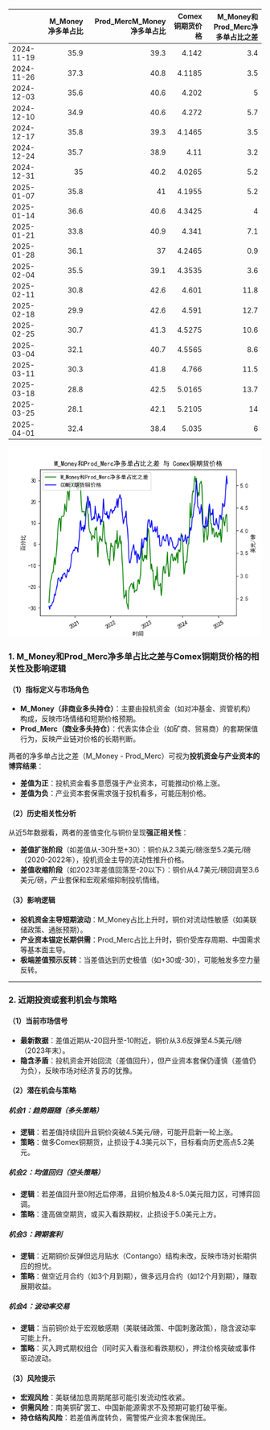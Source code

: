 |            |   M_Money净多单占比 |   Prod_MercM_Money净多单占比 |   Comex铜期货价格 |   M_Money和Prod_Merc净多单占比之差 |
|:-----------|--------------------:|-----------------------------:|------------------:|-----------------------------------:|
| 2024-11-19 |                35.9 |                         39.3 |            4.142  |                                3.4 |
| 2024-11-26 |                37.3 |                         40.8 |            4.1185 |                                3.5 |
| 2024-12-03 |                35.6 |                         40.6 |            4.202  |                                5   |
| 2024-12-10 |                34.9 |                         40.6 |            4.272  |                                5.7 |
| 2024-12-17 |                35.8 |                         39.3 |            4.1465 |                                3.5 |
| 2024-12-24 |                35.7 |                         38.9 |            4.11   |                                3.2 |
| 2024-12-31 |                35   |                         40.2 |            4.0265 |                                5.2 |
| 2025-01-07 |                35.8 |                         41   |            4.1955 |                                5.2 |
| 2025-01-14 |                36.6 |                         40.6 |            4.3425 |                                4   |
| 2025-01-21 |                33.8 |                         40.9 |            4.341  |                                7.1 |
| 2025-01-28 |                36.1 |                         37   |            4.2465 |                                0.9 |
| 2025-02-04 |                35.5 |                         39.1 |            4.3535 |                                3.6 |
| 2025-02-11 |                30.8 |                         42.6 |            4.601  |                               11.8 |
| 2025-02-18 |                29.9 |                         42.6 |            4.591  |                               12.7 |
| 2025-02-25 |                30.7 |                         41.3 |            4.5275 |                               10.6 |
| 2025-03-04 |                32.1 |                         40.7 |            4.5565 |                                8.6 |
| 2025-03-11 |                30.3 |                         41.8 |            4.766  |                               11.5 |
| 2025-03-18 |                28.8 |                         42.5 |            5.0165 |                               13.7 |
| 2025-03-25 |                28.1 |                         42.1 |            5.2105 |                               14   |
| 2025-04-01 |                32.4 |                         38.4 |            5.035  |                                6   |

![图](2025-04-07_plot.png)



### 1. M_Money和Prod_Merc净多单占比之差与Comex铜期货价格的相关性及影响逻辑

#### （1）指标定义与市场角色
- **M_Money（非商业多头持仓）**：主要由投机资金（如对冲基金、资管机构）构成，反映市场情绪和短期价格预期。
- **Prod_Merc（商业多头持仓）**：代表实体企业（如矿商、贸易商）的套期保值行为，反映产业链对价格的长期判断。

两者的净多单占比之差（M_Money - Prod_Merc）可视为**投机资金与产业资本的博弈结果**：
- **差值为正**：投机资金看多意愿强于产业资本，可能推动价格上涨。
- **差值为负**：产业资本套保需求强于投机看多，可能压制价格。

#### （2）历史相关性分析
从近5年数据看，两者的差值变化与铜价呈现**强正相关性**：
- **差值扩张阶段**（如差值从-30升至+30）：铜价从2.3美元/磅涨至5.2美元/磅（2020-2022年），投机资金主导的流动性推升价格。
- **差值收缩阶段**（如2023年差值回落至-20以下）：铜价从4.7美元/磅回调至3.6美元/磅，产业套保和宏观紧缩抑制投机情绪。

#### （3）影响逻辑
- **投机资金主导短期波动**：M_Money占比上升时，铜价对流动性敏感（如美联储政策、通胀预期）。
- **产业资本锚定长期供需**：Prod_Merc占比上升时，铜价受库存周期、中国需求等基本面主导。
- **极端差值预示反转**：当差值达到历史极值（如+30或-30），可能触发多空力量反转。

---

### 2. 近期投资或套利机会与策略

#### （1）当前市场信号
- **最新数据**：差值近期从-20回升至-10附近，铜价从3.6反弹至4.5美元/磅（2023年末）。
- **隐含矛盾**：投机资金开始回流（差值回升），但产业资本套保仍谨慎（差值仍为负），反映市场对经济复苏的犹豫。

#### （2）潜在机会与策略
##### **机会1：趋势跟随（多头策略）**
- **逻辑**：若差值持续回升且铜价突破4.5美元/磅，可能开启新一轮上涨。
- **策略**：做多Comex铜期货，止损设于4.3美元以下，目标看向历史高点5.2美元。

##### **机会2：均值回归（空头策略）**
- **逻辑**：若差值回升至0附近后停滞，且铜价触及4.8-5.0美元阻力区，可博弈回调。
- **策略**：逢高做空期货，或买入看跌期权，止损设于5.0美元上方。

##### **机会3：跨期套利**
- **逻辑**：近期铜价反弹但远月贴水（Contango）结构未改，反映市场对长期供应的担忧。
- **策略**：做空近月合约（如3个月到期），做多远月合约（如12个月到期），赚取展期收益。

##### **机会4：波动率交易**
- **逻辑**：当前铜价处于宏观敏感期（美联储政策、中国刺激政策），隐含波动率可能上升。
- **策略**：买入跨式期权组合（同时买入看涨和看跌期权），押注价格突破或事件驱动波动。

#### （3）风险提示
- **宏观风险**：美联储加息周期尾部可能引发流动性收紧。
- **供需风险**：南美铜矿罢工、中国新能源需求不及预期可能打破平衡。
- **持仓结构风险**：若差值再度转负，需警惕产业资本套保抛压。

